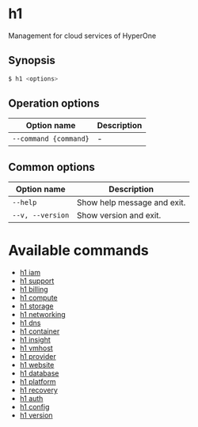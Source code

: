 
# h1

Management for cloud services of HyperOne

## Synopsis

```bash
$ h1 <options>
```

## Operation options

| Option name               | Description |
| ------------------------- | ----------- |
| ```--command {command}``` | -           |

## Common options

| Option name          | Description                 |
| -------------------- | --------------------------- |
| ```--help```         | Show help message and exit. |
| ```--v, --version``` | Show version and exit.      |

# Available commands

* [h1 iam](./iam/README.md)
* [h1 support](./support/README.md)
* [h1 billing](./billing/README.md)
* [h1 compute](./compute/README.md)
* [h1 storage](./storage/README.md)
* [h1 networking](./networking/README.md)
* [h1 dns](./dns/README.md)
* [h1 container](./container/README.md)
* [h1 insight](./insight/README.md)
* [h1 vmhost](./vmhost/README.md)
* [h1 provider](./provider/README.md)
* [h1 website](./website/README.md)
* [h1 database](./database/README.md)
* [h1 platform](./platform/README.md)
* [h1 recovery](./recovery/README.md)
* [h1 auth](./auth/README.md)
* [h1 config](./config/README.md)
* [h1 version](./version/README.md)
